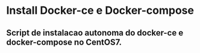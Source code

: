 # Install Docker-ce e Docker-compose

## Script de instalacao autonoma do docker-ce e docker-compose no CentOS7.
